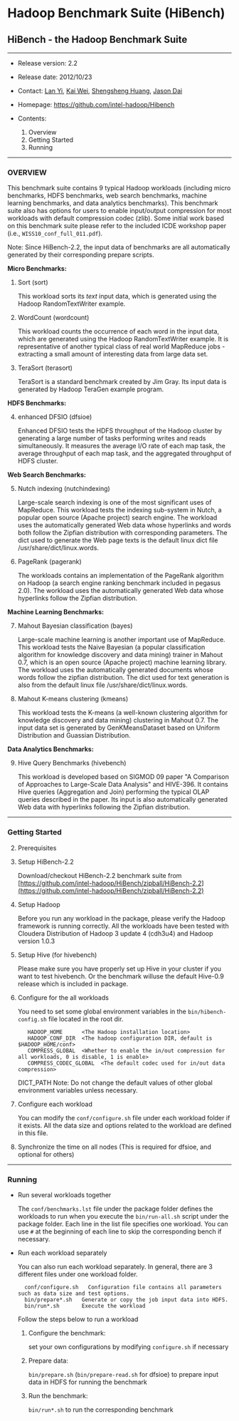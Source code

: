# Hadoop Benchmark Suite (HiBench) #
## HiBench - the Hadoop Benchmark Suite ##

---
- Release version: 2.2
- Release date: 2012/10/23
- Contact: [Lan Yi](mailto:lan.yi@intel.com), [Kai Wei](mailto:kai.wei@intel.com), [Shengsheng Huang](mailto:shengsheng.huang@intel.com), [Jason Dai](mailto:jason.dai@intel.com) 
- Homepage: https://github.com/intel-hadoop/Hibench

- Contents:
    1. Overview
    2. Getting Started
    3. Running

---
### OVERVIEW ###

This benchmark suite contains 9 typical Hadoop workloads (including micro benchmarks, HDFS benchmarks, web search benchmarks, machine learning benchmarks, and data analytics benchmarks). This benchmark suite also has options for users to enable input/output compression for most workloads with default compression codec (zlib). Some initial work based on this benchmark suite please refer to the included ICDE workshop paper (i.e., `WISS10_conf_full_011.pdf`).

Note: Since HiBench-2.2, the input data of benchmarks are all automatically generated by their corresponding prepare scripts.

  **Micro Benchmarks:**

1. Sort (sort)

    This workload sorts its *text* input data, which is generated using the Hadoop RandomTextWriter example.

2. WordCount (wordcount)

    This workload counts the occurrence of each word in the input data, which are generated using the Hadoop RandomTextWriter example. It is representative of another typical class of real world MapReduce jobs - extracting a small amount of interesting data from large data set.

3. TeraSort (terasort)

    TeraSort is a standard benchmark created by Jim Gray. Its input data is generated by Hadoop TeraGen example program.

  **HDFS Benchmarks:**

4. enhanced DFSIO (dfsioe)

    Enhanced DFSIO tests the HDFS throughput of the Hadoop cluster by generating a large number of tasks performing writes and reads simultaneously. It measures the average I/O rate of each map task, the average throughput of each map task, and the aggregated throughput of HDFS cluster.

  **Web Search Benchmarks:**

5. Nutch indexing (nutchindexing)

    Large-scale search indexing is one of the most significant uses of MapReduce. This workload tests the indexing sub-system in Nutch, a popular open source (Apache project) search engine. The workload uses the automatically generated Web data whose hyperlinks and words both follow the Zipfian distribution with corresponding parameters. The dict used to generate the Web page texts is the default linux dict file /usr/share/dict/linux.words.

6. PageRank (pagerank)

    The workloads contains an implementation of the PageRank algorithm on Hadoop (a search engine ranking benchmark included in pegasus 2.0). The workload uses the automatically generated Web data whose hyperlinks follow the Zipfian distribution.

  **Machine Learning Benchmarks:**

7. Mahout Bayesian classification (bayes)

    Large-scale machine learning is another important use of MapReduce. This workload tests the Naive Bayesian (a popular classification algorithm for knowledge discovery and data mining) trainer in Mahout 0.7, which is an open source (Apache project) machine learning library. The workload uses the automatically generated documents whose words follow the zipfian distribution. The dict used for text generation is also from the default linux file /usr/share/dict/linux.words.

8. Mahout K-means clustering (kmeans)
    
    This workload tests the K-means (a well-known clustering algorithm for knowledge discovery and data mining) clustering in Mahout 0.7. The input data set is generated by GenKMeansDataset based on Uniform Distribution and Guassian Distribution.

  **Data Analytics Benchmarks:**

9. Hive Query Benchmarks (hivebench)

    This workload is developed based on SIGMOD 09 paper "A Comparison of Approaches to Large-Scale Data Analysis" and HIVE-396. It contains Hive queries (Aggregation and Join) performing the typical OLAP queries described in the paper. Its input is also automatically generated Web data with hyperlinks following the Zipfian distribution.

---
### Getting Started ###

2. Prerequisites 

  1. Setup HiBench-2.2

      Download/checkout HiBench-2.2 benchmark suite from [https://github.com/intel-hadoop/HiBench/zipball/HiBench-2.2](https://github.com/intel-hadoop/HiBench/zipball/HiBench-2.2)


  2. Setup Hadoop

      Before you run any workload in the package, please verify the Hadoop framework is running correctly. All the workloads have been tested with Cloudera Distribution of Hadoop 3 update 4 (cdh3u4) and Hadoop version 1.0.3

  3. Setup Hive (for hivebench)
    
      Please make sure you have properly set up Hive in your cluster if you want to test hivebench. Or the benchmark willuse the default Hive-0.9 release which is included in package.

2. Configure for the all workloads

    You need to set some global environment variables in the `bin/hibench-config.sh` file located in the root dir.

          HADOOP_HOME      <The Hadoop installation location>
          HADOOP_CONF_DIR  <The hadoop configuration DIR, default is $HADOOP_HOME/conf>
          COMPRESS_GLOBAL  <Whether to enable the in/out compression for all workloads, 0 is disable, 1 is enable>
          COMPRESS_CODEC_GLOBAL  <The default codec used for in/out data compression>
	  DICT_PATH        <The dict location>
    Note: Do not change the default values of other global environment variables unless necessary.

3. Configure each workload

    You can modify the `conf/configure.sh` file under each workload folder if it exists. All the data size and options related to the workload are defined in this file. 

4. Synchronize the time on all nodes (This is required for dfsioe, and optional for others)

---
### Running ###

- Run several workloads together

  The `conf/benchmarks.lst` file under the package folder defines the workloads to run when you execute the `bin/run-all.sh` script under the package folder. Each line in the list file specifies one workload. You can use `#` at the beginning of each line to skip the corresponding bench if necessary. 

- Run each workload separately

  You can also run each workload separately. In general, there are 3 different files under one workload folder.

        conf/configure.sh	Configuration file contains all parameters such as data size and test options.
        bin/prepare*.sh   Generate or copy the job input data into HDFS.
        bin/run*.sh       Execute the workload

  Follow the steps below to run a workload

  1. Configure the benchmark: 
      
      set your own configurations by modifying `configure.sh` if necessary
  2. Prepare data: 
      
      `bin/prepare.sh` (`bin/prepare-read.sh` for dfsioe) to prepare input data in HDFS for running the benchmark
  3. Run the benchmark:
      
      `bin/run*.sh` to run the corresponding benchmark
